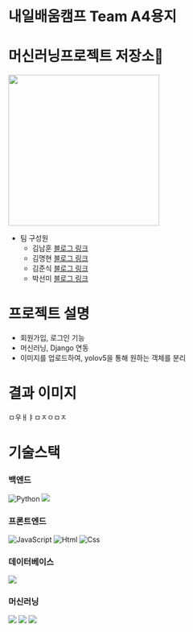 # 내일배움캠프 Team A4용지 
# 머신러닝프로젝트 저장소👋
<img src="https://ifh.cc/g/PKRPsx.png" width="300px" height="300px">

* 팀 구성원
  * 김남훈 [블로그 링크](https://hunss.tistory.com/)
  * 김명현 [블로그 링크](https://z9x80123.tistory.com/)
  * 김준식 [블로그 링크](https://junspythonbackend.tistory.com/)
  * 박선미 [블로그 링크](https://mmsp31.tistory.com/)

# 프로젝트 설명

* 회원가입, 로그인 기능
* 머신러닝, Django 연동
* 이미지를 업로드하여, yolov5을 통해 원하는 객체를 분리

# 결과 이미지

ㅁ우ㅐㅑㅁㅈㅇㅁㅈ

# 기술스택
### 백엔드
<img alt="Python" src ="https://img.shields.io/badge/Python-3776AB.svg?&style=for-the-badge&logo=Python&logoColor=white"/> <img src="https://img.shields.io/badge/Django-092E20?style=for-the-badge&logo=Django&logoColor=white">

### 프론트엔드
<img alt="JavaScript" src ="https://img.shields.io/badge/JavaScriipt-F7DF1E.svg?&style=for-the-badge&logo=JavaScript&logoColor=black"/> <img alt="Html" src ="https://img.shields.io/badge/HTML5-E34F26.svg?&style=for-the-badge&logo=HTML5&logoColor=white"/> <img alt="Css" src ="https://img.shields.io/badge/CSS3-1572B6.svg?&style=for-the-badge&logo=CSS3&logoColor=white"/>

### 데이터베이스
<img src="https://img.shields.io/badge/SQLite-003B57?style=for-the-badge&logo=SQLite&logoColor=white">


### 머신러닝
<img src="https://img.shields.io/badge/PyTorch-EE4C2C?style=for-the-badge&logo=PyTorch&logoColor=white"> <img src="https://img.shields.io/badge/OpenCV-5C3EE8?style=for-the-badge&logo=OpenCV&logoColor=white"> <img src="https://img.shields.io/badge/YOLO-00FFFF?style=for-the-badge&logo=YOLO&logoColor=white">








